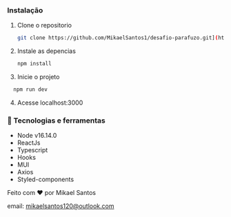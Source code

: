 ### Instalação

1. Clone o repositorio
   ```sh
   git clone https://github.com/MikaelSantos1/desafio-parafuzo.git](https://github.com/MikaelSantos1/Teste-Frontend-InCicle
   ```
2. Instale as  depencias
   ```sh
   npm install
   ```
3. Inicie o projeto
  ```sh
    npm run dev
   ```
4. Acesse localhost:3000


### 🚀 Tecnologias e ferramentas
* Node v16.14.0
* ReactJs
* Typescript
* Hooks
* MUI
* Axios                                                                                        
* Styled-components


Feito com ❤ por Mikael Santos

email: mikaelsantos120@outlook.com
